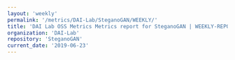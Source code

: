 ```yaml
---
layout: 'weekly'
permalink: '/metrics/DAI-Lab/SteganoGAN/WEEKLY/'
title: 'DAI Lab OSS Metrics Metrics report for SteganoGAN | WEEKLY-REPORT-2019-06-23'
organization: 'DAI-Lab'
repository: 'SteganoGAN'
current_date: '2019-06-23'
---
```

